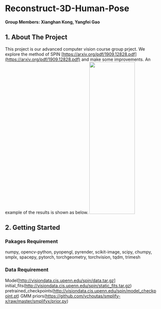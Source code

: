 # Reconstruct-3D-Human-Pose
**Group Members: Xianghan Kong, Yangfei Gao**

## 1. About The Project
This project is our advanced computer vision course group prject. We explore the method of SPIN [https://arxiv.org/pdf/1909.12828.pdf](https://arxiv.org/pdf/1909.12828.pdf) and make some improvements. An example of the results is shown as below.
<img height='500' width='150' src='https://github.com/kxhaaa/Reconstruct-3D-Human-Pose/blob/main/examples/figure3.png'>

## 2. Getting Started

### Pakages Requirement
numpy, opencv-python, pyopengl, pyrender, scikit-image, scipy, chumpy, smplx, spacepy, pytorch, torchgeometry, torchvision, tqdm, trimesh

### Data Requirement
Model[http://visiondata.cis.upenn.edu/spin/data.tar.gz]
initial_fits(http://visiondata.cis.upenn.edu/spin/static_fits.tar.gz)
pretrained_checkpoints(http://visiondata.cis.upenn.edu/spin/model_checkpoint.pt)
GMM priors(https://github.com/vchoutas/smplify-x/raw/master/smplifyx/prior.py)









